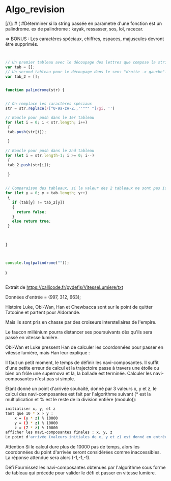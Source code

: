 # Algo_revision

[//]: # (
#Déterminer si la string passée en parametre d'une fonction est un palindrome.
 ex de palindrome : kayak, ressasser, sos, lol, racecar.
 
 => BONUS : Les caractères spéciaux, chiffres, espaces, majuscules devront être supprimés.
 
 ```js
 
 
// Un premier tableau avec le découpage des lettres que compose la string dans le sens "gauche -> droite".
var tab = [];
// Un second tableau pour le découpage dans le sens "droite -> gauche".
var tab_2 = [];


function palindrome(str) {


// On remplace les caractères spéciaux
str = str.replace(/[^0-9a-zA-Z.,''""" "]/gi, '')

// Boucle pour push dans le 1er tableau
for (let i = 0; i < str.length; i++)
  {
  tab.push(str[i]);
  
  }
  
// Boucle pour push dans le 2nd tableau
for (let i = str.length-1; i >= 0; i--)
  {
  tab_2.push(str[i]);
  
  }

  
// Comparaison des tableaux, si la valeur des 2 tableaux ne sont pas identiques, on sort de la boucle.
for (let y = 0; y < tab.length; y++)
  {
    if (tab[y] != tab_2[y])
    {
      return false;
    }
    else return true;
  }  
  

  
}



console.log(palindrome(""));


```

)
##

Extrait de https://callicode.fr/pydefis/VitesseLumiere/txt

Données d'entrée = (997, 312, 663);

Histoire Luke, Obi-Wan, Han et Chewbacca sont sur le point de quitter Tatooine et partent pour Aldorande.

Mais ils sont pris en chasse par des croiseurs interstellaires de l'empire.

Le faucon millénium pourra distancer ses poursuivants dès qu'ils sera passé en vitesse lumière.

Obi-Wan et Luke pressent Han de calculer les coordonnées pour passer en vitesse lumière, mais Han leur explique :

Il faut un petit moment, le temps de définir les navi-composantes.
Il suffit d'une petite erreur de calcul et la trajectoire passe à travers une étoile ou bien on frôle une supernova et là, la ballade est terminée.
Calculer les navi-composantes n'est pas si simple.

Étant donné un point d'arrivée souhaité, donné par 3 valeurs x, y et z, le calcul des navi-composantes est fait par l'algorithme suivant (* est la multiplication et % est le reste de la division entière (modulo)):
```bash
initialiser x, y, et z
tant que 10 * x > y :
    x = (y * z) % 10000
    y = (3 * z) % 10000
    z = (7 * z) % 10000
afficher les navi-composantes finales : x, y, z
Le point d'arrivée (valeurs initiales de x, y et z) est donné en entrée du problème.

```

Attention
Si le calcul dure plus de 10000 pas de temps, alors les coordonnées du point d'arrivée seront considérées comme inaccessibles. La réponse attendue sera alors (-1,-1,-1).

Défi
Fournissez les navi-composantes obtenues par l'algorithme sous forme de tableau qui précède pour valider le défi et passer en vitesse lumière.


 
